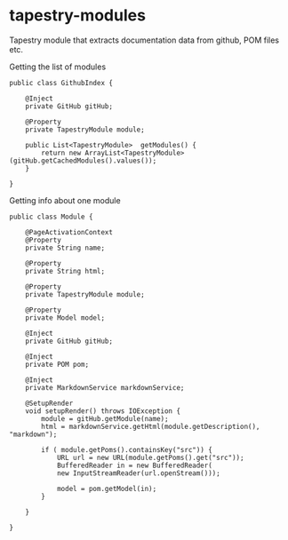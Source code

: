 tapestry-modules
================

Tapestry module that extracts documentation data from github, POM files etc.

Getting the list of modules

	public class GithubIndex {
			
		@Inject
		private GitHub gitHub;
	
		@Property
		private TapestryModule module;
		
		public List<TapestryModule>  getModules() {
			return new ArrayList<TapestryModule>(gitHub.getCachedModules().values());
		}
	
	}

	
Getting info about one module

	public class Module {
		
		@PageActivationContext
		@Property
		private String name;
		
		@Property
		private String html;
		
		@Property
		private TapestryModule module;
		
		@Property
		private Model model;
		
		@Inject
		private GitHub gitHub;
		
		@Inject
		private POM pom;
		
		@Inject
		private MarkdownService markdownService;
		
		@SetupRender
		void setupRender() throws IOException {
			module = gitHub.getModule(name);
			html = markdownService.getHtml(module.getDescription(), "markdown");
			
			if ( module.getPoms().containsKey("src")) {
				URL url = new URL(module.getPoms().get("src"));
		        BufferedReader in = new BufferedReader(
		        new InputStreamReader(url.openStream()));
		        
		        model = pom.getModel(in);
			}
			
		}
	
	}